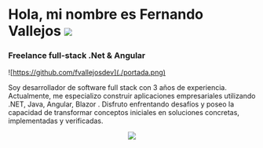 # Hola, mi nombre es Fernando Vallejos <img src="https://media.giphy.com/media/hvRJCLFzcasrR4ia7z/giphy.gif" width="35">
### Freelance full-stack .Net & Angular

![https://github.com/fvallejosdev](./portada.png)

Soy desarrollador de software full stack con 3 años de experiencia. Actualmente, me especializo construir aplicaciones empresariales utilizando .NET, Java, Angular, Blazor . Disfruto enfrentando desafíos y poseo la capacidad de transformar conceptos iniciales en soluciones concretas, implementadas y verificadas.

<!--tech stack icons-->
<p align="center">
  <a href="https://skillicons.dev">
    <img src="https://skillicons.dev/icons?i=dotnet,java,angular,ts&perline=14" />
  </a>
</p>

<!--
**fvallejosdev/fvallejosdev** is a ✨ _special_ ✨ repository because its `README.md` (this file) appears on your GitHub profile.

Here are some ideas to get you started:

- 🔭 I’m currently working on ...
- 🌱 I’m currently learning ...
- 👯 I’m looking to collaborate on ...
- 🤔 I’m looking for help with ...
- 💬 Ask me about ...
- 📫 How to reach me: ...
- 😄 Pronouns: ...
- ⚡ Fun fact: ...
-->
